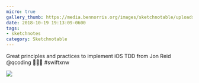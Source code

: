 ```yaml
---
micro: true
gallery_thumb: https://media.bennorris.org/images/sketchnotable/uploads/2018/928ffa3045.jpg
date: 2018-10-19 19:13:09-0600
tags:
- sketchnotes
category: Sketchnotable
---
```


Great principles and practices to implement iOS TDD from Jon Reid @qcoding 📱✍🏼 #swiftxnw

<img src="https://media.bennorris.org/images/sketchnotable/uploads/2018/928ffa3045.jpg" />